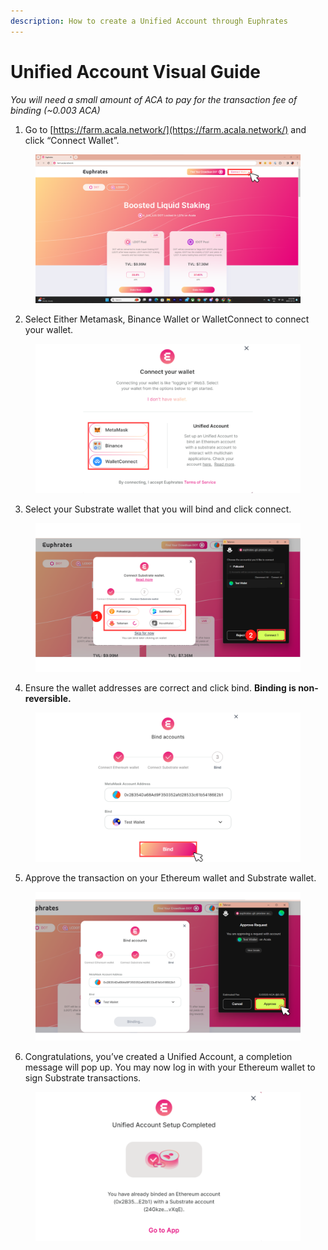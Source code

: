 ```yaml
---
description: How to create a Unified Account through Euphrates
---
```


# Unified Account Visual Guide

_You will need a small amount of ACA to pay for the transaction fee of binding (\~0.003 ACA)_

1. Go to [https://farm.acala.network/](https://farm.acala.network/) and click “Connect Wallet”.

<figure><img src="../../../.gitbook/assets/Landing Page (2).png" alt=""><figcaption></figcaption></figure>

2. Select Either Metamask, Binance Wallet or WalletConnect to connect your wallet.

<figure><img src="../../../.gitbook/assets/Choose Wallet (1).png" alt=""><figcaption></figcaption></figure>

3. Select your Substrate wallet that you will bind and click connect.

<figure><img src="../../../.gitbook/assets/Binding Account.png" alt=""><figcaption></figcaption></figure>

4. Ensure the wallet addresses are correct and click bind. **Binding is non-reversible.**

<figure><img src="../../../.gitbook/assets/Click Bind.png" alt=""><figcaption></figcaption></figure>

5. Approve the transaction on your Ethereum wallet and Substrate wallet.

<figure><img src="../../../.gitbook/assets/signatures.png" alt=""><figcaption></figcaption></figure>

6. Congratulations, you’ve created a Unified Account, a completion message will pop up. You may now log in with your Ethereum wallet to sign Substrate transactions.

<figure><img src="../../../.gitbook/assets/Complete.png" alt=""><figcaption></figcaption></figure>
